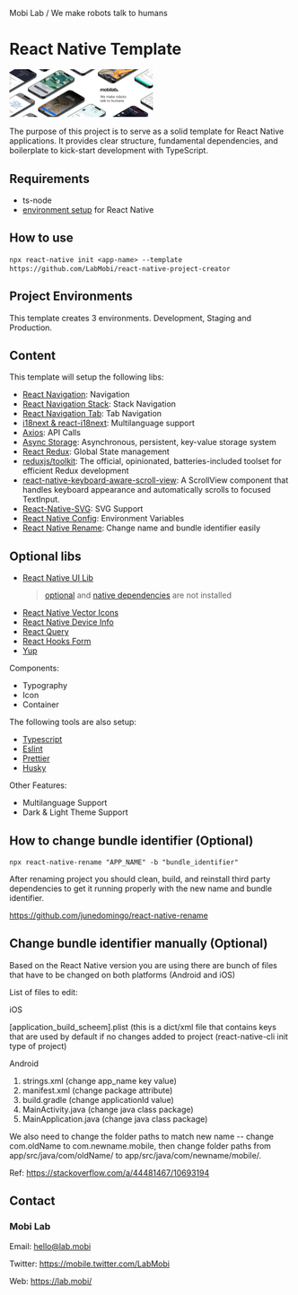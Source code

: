 Mobi Lab / We make robots talk to humans

# React Native Template

<img src="img\mobilab-header-logo.png" style="zoom:25%;" />

The purpose of this project is to serve as a solid template for React Native applications. It provides clear structure, fundamental dependencies, and boilerplate to kick-start development with TypeScript.

## Requirements

- ts-node
- [environment setup](https://reactnative.dev/docs/environment-setup) for
  React Native

## How to use

```
npx react-native init <app-name> --template https://github.com/LabMobi/react-native-project-creator
```

## Project Environments

This template creates 3 environments. Development, Staging and Production.

## Content

This template will setup the following libs:

- [React Navigation](https://reactnavigation.org): Navigation
- [React Navigation Stack](https://reactnavigation.org/docs/hello-react-navigation): Stack Navigation
- [React Navigation Tab](https://reactnavigation.org/docs/tab-based-navigation): Tab Navigation
- [i18next & react-i18next](https://www.i18next.com): Multilanguage support
- [Axios](https://github.com/axios/axios): API Calls
- [Async Storage](https://github.com/react-native-async-storage/async-storage#readme): Asynchronous, persistent, key-value storage system
- [React Redux](https://github.com/reduxjs/react-redux): Global State management
- [reduxjs/toolkit](https://redux-toolkit.js.org): The official, opinionated, batteries-included toolset for efficient Redux development
- [react-native-keyboard-aware-scroll-view](https://github.com/APSL/react-native-keyboard-aware-scroll-view): A ScrollView component that handles keyboard appearance and automatically scrolls to focused TextInput.
- [React-Native-SVG](https://github.com/software-mansion/react-native-svg): SVG Support
- [React Native Config](https://github.com/luggit/react-native-config): Environment Variables
- [React Native Rename](https://github.com/junedomingo/react-native-rename): Change name and bundle identifier easily

## Optional libs

- [React Native UI Lib](https://wix.github.io/react-native-ui-lib/docs/getting-started/setup)
  > [optional](https://wix.github.io/react-native-ui-lib/docs/getting-started/setup#optional-dependencies)
  > and
  > [native dependencies](https://wix.github.io/react-native-ui-lib/docs/getting-started/setup#install-native-dependencies)
  > are not installed
- [React Native Vector Icons](https://github.com/oblador/react-native-vector-icons)
- [React Native Device Info](https://github.com/react-native-device-info/react-native-device-info)
- [React Query](https://react-query.tanstack.com/)
- [React Hooks Form](https://react-hook-form.com/)
- [Yup](https://github.com/jquense/yup)

Components:

- Typography
- Icon
- Container

The following tools are also setup:

- [Typescript](https://www.typescriptlang.org/)
- [Eslint](https://eslint.org/)
- [Prettier](https://prettier.io/)
- [Husky](https://typicode.github.io/husky/#/)

Other Features:

- Multilanguage Support
- Dark & Light Theme Support

## How to change bundle identifier (Optional)

```
npx react-native-rename "APP_NAME" -b "bundle_identifier"
```

After renaming project you should clean, build, and reinstall third party dependencies to get it running properly with the new name and bundle identifier.

https://github.com/junedomingo/react-native-rename

## Change bundle identifier manually (Optional)

Based on the React Native version you are using there are bunch of files that have to be changed on both platforms (Android and iOS)

List of files to edit:

iOS

[application_build_scheem].plist (this is a dict/xml file that contains keys that are used by default if no changes added to project (react-native-cli init type of project)

Android

1. strings.xml (change app_name key value)
2. manifest.xml (change package attribute)
3. build.gradle (change applicationId value)
4. MainActivity.java (change java class package)
5. MainApplication.java (change java class package)

We also need to change the folder paths to match new name -- change com.oldName to com.newname.mobile, then change folder paths from app/src/java/com/oldName/ to app/src/java/com/newname/mobile/.

Ref: https://stackoverflow.com/a/44481467/10693194

## Contact

### Mobi Lab

Email: [hello@lab.mobi](mailto:hello@lab.mobi)

Twitter: https://mobile.twitter.com/LabMobi

Web: https://lab.mobi/
